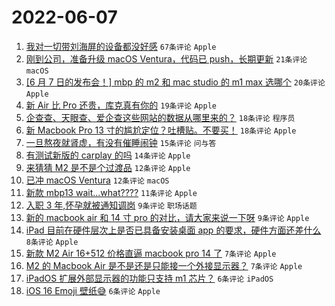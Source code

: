 # 2022-06-07

1. [我对一切带刘海屏的设备都没好感](https://www.v2ex.com/t/857771) `67条评论` `Apple`
1. [刚到公司，准备升级 macOS Ventura，代码已 push，长期更新](https://www.v2ex.com/t/857754) `21条评论` `macOS`
1. [[6 月 7 日的发布会！] mbp 的 m2 和 mac studio 的 m1 max 选哪个](https://www.v2ex.com/t/857794) `20条评论` `Apple`
1. [新 Air 比 Pro 还贵，库克真有你的](https://www.v2ex.com/t/857783) `19条评论` `Apple`
1. [企查查、天眼查、爱企查这些网站的数据从哪里来的？](https://www.v2ex.com/t/857797) `18条评论` `程序员`
1. [新 Macbook Pro 13 寸的尴尬定位？吐槽贴。不要买！](https://www.v2ex.com/t/857759) `18条评论` `Apple`
1. [一旦熬夜就肾虚，有没有催睡闹钟](https://www.v2ex.com/t/857785) `15条评论` `问与答`
1. [有测试新版的 carplay 的吗](https://www.v2ex.com/t/857784) `14条评论` `Apple`
1. [来猜猜 M2 是不是个过渡品](https://www.v2ex.com/t/857776) `12条评论` `Apple`
1. [已冲 macOS Ventura](https://www.v2ex.com/t/857764) `12条评论` `macOS`
1. [新款 mbp13 wait...what????](https://www.v2ex.com/t/857768) `11条评论` `Apple`
1. [入职 3 年,怀孕就被通知调岗](https://www.v2ex.com/t/857800) `9条评论` `职场话题`
1. [新的 macbook air 和 14 寸 pro 的对比，请大家来说一下呀](https://www.v2ex.com/t/857793) `9条评论` `Apple`
1. [iPad 目前在硬件层次上是否已具备安装桌面 app 的要求，硬件方面还差什么](https://www.v2ex.com/t/857755) `8条评论` `Apple`
1. [新款 M2 Air 16+512 价格直逼 macbook pro 14 了](https://www.v2ex.com/t/857792) `7条评论` `Apple`
1. [M2 的 Macbook Air 是不是还是只能接一个外接显示器？](https://www.v2ex.com/t/857763) `7条评论` `Apple`
1. [iPadOS 扩展外部显示器的功能只支持 m1 芯片？](https://www.v2ex.com/t/857812) `6条评论` `iPadOS`
1. [iOS 16 Emoji 壁纸😅](https://www.v2ex.com/t/857758) `6条评论` `Apple`
